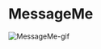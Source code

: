 # MessageMe

![MessageMe-gif](https://user-images.githubusercontent.com/89685937/149152660-fc191c86-27fb-4275-8ef9-0915d0d896ef.gif)
